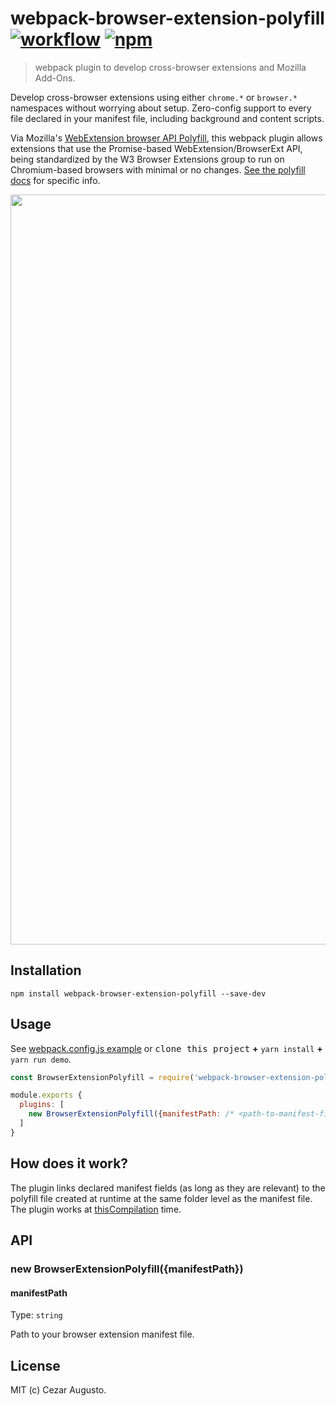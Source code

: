 [action-image]: https://github.com/cezaraugusto/webpack-browser-extension-polyfill/workflows/CI/badge.svg
[action-url]: https://github.com/cezaraugusto/webpack-browser-extension-polyfill/actions
[npm-image]: https://img.shields.io/npm/v/webpack-browser-extension-polyfill.svg
[npm-url]: https://npmjs.org/package/webpack-browser-extension-polyfill

# webpack-browser-extension-polyfill [![workflow][action-image]][action-url] [![npm][npm-image]][npm-url]

> webpack plugin to develop cross-browser extensions and Mozilla Add-Ons.

Develop cross-browser extensions using either `chrome.*` or `browser.*` namespaces without worrying about setup. Zero-config support to every file declared in your manifest file, including background and content scripts.

Via Mozilla's [WebExtension browser API Polyfill](https://github.com/mozilla/webextension-polyfill), this webpack plugin allows extensions that use the Promise-based WebExtension/BrowserExt API, being standardized by the W3 Browser Extensions group to run on Chromium-based browsers with minimal or no changes. [See the polyfill docs](https://github.com/mozilla/webextension-polyfill/#webextension-browser-api-polyfill) for specific info.

<img width="1200" src="https://user-images.githubusercontent.com/4672033/122479077-e514e180-cfa0-11eb-8646-0f8a6f0055b8.png">

## Installation

```
npm install webpack-browser-extension-polyfill --save-dev
```

## Usage

See [webpack.config.js example](./tests/fixtures/webpack.config.js) or <kbd>clone this project</kbd> **+** `yarn install` **+** `yarn run demo`.

```js
const BrowserExtensionPolyfill = require('webpack-browser-extension-polyfill')

module.exports {
  plugins: [
    new BrowserExtensionPolyfill({manifestPath: /* <path-to-manifest-file> */})
  ]
}

```

## How does it work?

The plugin links declared manifest fields (as long as they are relevant) to the polyfill file created at runtime at the same folder level as the manifest file. The plugin works at [thisCompilation](https://webpack.js.org/api/compiler-hooks/#thisCompilation) time.

## API

### new BrowserExtensionPolyfill({manifestPath})

#### manifestPath

Type: `string`

Path to your browser extension manifest file.

## License

MIT (c) Cezar Augusto.
